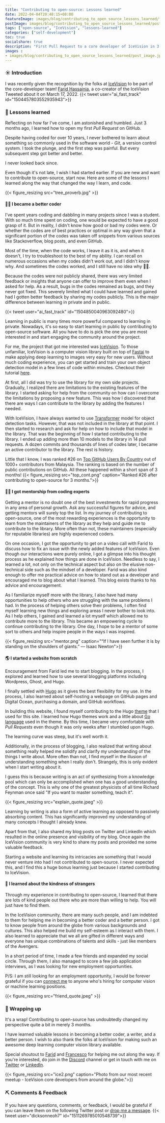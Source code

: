 ```yaml
---
title: "Contributing to open-source: Lessons learned"
date: 2022-04-04T20:48:15+08:00
featureImage: images/blog/contributing_to_open_source_lessons_learned/feature_image.gif
postImage: images/blog/contributing_to_open_source_lessons_learned/post_image.jpeg
tags: ["open-source", "IceVision", "lessons-learned"]
categories: ["self-development"]
toc: true
socialshare: true
description: "First Pull Request to a core developer of IceVision in 3 months."
images : 
- images/blog/contributing_to_open_source_lessons_learned/post_image.jpeg
---
```


### ☀️ Introduction
I was recently given the recognition by the folks at [IceVision](https://github.com/airctic/icevision) to be part of the core-developer team!
[Farid Hassainia](https://www.linkedin.com/in/farid-hassainia-ca/), a co-creator of the IceVision Tweeted about it on March 17, 2022. 
{{< tweet user="ai_fast_track" id="1504457803552935943">}}

### 🏅 Lessons learned
Reflecting on how far I've come, I am astonished and humbled.
Just 3 months ago, I learned how to open my first *Pull Request* on GitHub. 

Despite having coded for over 10 years, I never bothered to learn about something so commonly used in the software world - *Git*, a version control system.
I took the plunge, and the first step was painful. 
But every subsequent step got better and better. 

I never looked back since.

Even though it's not late, I wish I had started earlier. 
If you are new and want to contribute to open-source, start now.
Here are some of the lessons I learned along the way that changed the way I learn, and code.

{{< figure_resizing src="tree_proverb.jpg" >}}


#### 🧑‍🔧 I became a better coder
I've spent years coding and dabbling in many projects since I was a student.
With so much time spent on coding, one would be expected to have a good grasp of it.
But in reality, I didn't know how good or bad my codes were. 
Or whether the codes are of best practices or optimal in any way given that a significant portion of the codes was taken off snippets from various sources like Stackoverflow, blog posts, and even GitHub.

Most of the time, when the code works, I leave it as it is, and when it doesn't, I try to troubleshoot to the best of my ability.
I can recall on numerous occasions when my codes didn't work out, and I didn't know why. 
And sometimes the codes worked, and I still have no idea why 🤦‍♂️.

Because the codes were not publicly shared, there was very limited feedback or insights that anyone can offer to improve them even when I asked for help.
As a result, bugs in the codes remained as bugs, and they never got fixed.
This severely limited what I could have learned and gained had I gotten better feedback by sharing my codes publicly.
This is the major difference between learning in private and in public.

{{< tweet user="ai_fast_track" id="1504850040963092480">}}

Learning in public is many times more powerful compared to learning in private.
Nowadays, it's so easy to start learning in public by contributing to open-source software.
All you have to do is pick the one you are most interested in and start engaging the community around the project.

For me, the project that got me interested was [IceVision](https://airctic.com/0.12.0/).
To those unfamiliar, IceVision is a computer vision library built on top of [Fastai](https://github.com/fastai/fastai) to make applying deep learning to images very easy for new users. 
Without much coding experience, you can get started and train your own object detection model in a few lines of code within minutes.
Checkout their tutorial [here](https://github.com/airctic/icevision/blob/master/notebooks/getting_started_object_detection.ipynb).

At first, all I did was try to use the library for my own side projects.
Gradually, I realized there are limitations to the existing features of the library. I started asking for help from the community on how can I overcome the limitations by proposing a new feature.
This was how I discovered that there are ways I can contribute to the library by adding the features I needed.

With IceVision, I have always wanted to use [Transformer](https://github.com/SwinTransformer/Swin-Transformer-Object-Detection) model for object detection tasks. 
However, that was not included in the library at that point.
I then started to research and ask for help on how to include that model in the library.
That was the beginning of how I started contributing to the library.
I ended up adding more than 10 models to the library in 14 pull requests. 
A dozen commits and thousands of lines of codes later, I became an active contributor to the library. 
The rest is history.

Little that I know, I was ranked #26 on [Top GitHub Users By Country](https://github.com/gayanvoice/top-github-users/blob/main/markdown/public_contributions/malaysia.md) out of 1000+ contributors from Malaysia. 
The ranking is based on the number of public contributions on GitHub.
All these happened within a short span of 3 months!
{{< figure_resizing src="top_cont.png" caption="Ranked #26 after contributing to open-source for 3 months.">}}

#### 👨‍🏫 I got mentorship from coding experts
Getting a mentor is no doubt one of the best investments for rapid progress in any area of personal growth.
Ask any successful figures for advice, and getting mentors will surely top the list.
In my journey of contributing to open-source, one of the most rewarding experiences is the opportunity to learn from the maintainers of the library as they help and guide me to contribute to the library.
More often than not, these maintainers (especially for reputable libraries) are highly experienced coders.

On one occasion, I got the opportunity to get on a video call with Farid to discuss how to fix an issue with the newly added features of IceVision.
Even though our interactions were purely online, I got a glimpse into his thought process as he explained how things are done in IceVision.
Needless to say, I learned a lot, not only on the technical aspect but also on the elusive non-technical side such as the mindset of a developer.
Farid was also kind enough to offer me practical advice on how to stand out as a developer and encouraged me to blog about what I learned.
This blog exists thanks to his advice and encouragement.

As I familiarize myself more with the library, I also have had many opportunities to help others who are struggling with the same problems I had.
In the process of helping others solve their problems, I often find myself learning new things and exploring areas I never bother to look into.
As I help others, I gained and learned a lot myself which allowed me to contribute more to the library.
This became an empowering cycle to continue contributing to the library.
One day, I hope to be a mentor of some sort to others and help inspire people in the ways I was inspired.

{{< figure_resizing src="mentor.png" caption="“If I have seen further it is by standing on the shoulders of giants.” — Isaac Newton">}}


#### 🌎 I started a website from scratch
Encouragement from Farid led me to start blogging.
In the process, I explored and learned how to use several blogging platforms including Wordpress, Ghost, and Hugo.

I finally settled with [Hugo](https://gohugo.io/) as it gives the best flexibility for my use.
In the process, I also learned about self-hosting a webpage on GitHub pages and Digital Ocean, purchasing a domain, and GitHub workflows. 

In building this website, I found myself contributing to the Hugo [theme](https://github.com/StaticMania/portio-hugo) that I used for this site. I learned how Hugo themes work and a little about [Go language](https://go.dev/) used in the theme.
By this time, I became very comfortable with *Pull Requests* even though it was only weeks after I stumbled upon Hugo.

The learning curve was steep, but it's well worth it.

Additionally, in the process of blogging, I also realized that writing about something really helped me solidify and clarify my understanding of the things I write about.
More often than not, I find myself in the illusion of understanding something when I really don't.
Strangely, this is only evident when I start writing about it.

I guess this is because writing is an act of synthesizing from a knowledge pool which can only be accomplished when one has a good understanding of the concept.
This is why one of the greatest physicists of all time Richard Feynman once said "If you want to master something, teach it".

{{< figure_resizing src="explain_quote.jpeg" >}}

Learning by writing is also a form of active learning as opposed to passively absorbing content.
This has significantly improved my understanding of many concepts I thought I already knew.

Apart from that, I also shared my blog posts on Twitter and LinkedIn which resulted in the online presence and visibility of my blog.
Once again the IceVision community is very kind to share my posts and provided me some valuable feedback.

Starting a website and learning its intricacies are something that I would never venture into had I not contributed to open-source.
I never expected this, and I find this a huge bonus learning just because I started contributing to IceVision.


#### 🙌 I learned about the kindness of strangers
Through my experience in contributing to open-source, I learned that there are lots of kind people out there who are more than willing to help.
You will just have to find them.

In the IceVision community, there are many such people, and I am indebted to them for helping me in becoming a better coder and a better person. 
I got to know people from around the globe from various backgrounds and cultures.
This also helped me build my self-esteem as I interact with them.
I also learned to appreciate that we all are gifted in different ways and everyone has unique combinations of talents and skills - just like members of the Avengers.

In a short period of time, I made a few friends and expanded my social circle.
Through them, I also managed to score a few job application interviews, as I was looking for new employment opportunities.

P/S: I am still looking for an employment opportunity, I would be forever grateful if you can [connect me](https://dicksonneoh.com/contact) to anyone who's hiring for computer vision or machine learning positions.

{{< figure_resizing src="friend_quote.jpeg" >}}

### 🎁 Wrapping up
It's a wrap! 
Contributing to open-source has undoubtedly changed my perspective quite a bit in merely 3 months.

I have learned valuable lessons in becoming a better coder, a writer, and a better person.
I wish to also thank the folks at IceVision for making such an awesome deep learning computer vision library available.

Special shoutout to [Farid](https://www.linkedin.com/in/farid-hassainia-ca/) and [Francesco](https://www.linkedin.com/in/francescopochetti/) for helping me out along the way.
If you're interested, do join in the [Discord](https://t.co/CDIWhdVmSe) channel or get in touch with me on [Twitter](https://twitter.com/dicksonneoh7) or [LinkedIn](https://www.linkedin.com/in/dickson-neoh-3a6984b8/).


{{< figure_resizing src="ice2.png" caption="Photo from our most recent meetup - IceVision core developers from around the globe.">}}

### ⛏ Comments & Feedback
If you have any questions, comments, or feedback, I would be grateful if you can leave them on the following Twitter post or [drop me a message](https://dicksonneoh.com/contact/).
{{< tweet user="dicksonneoh7" id="1511269785010548739">}}